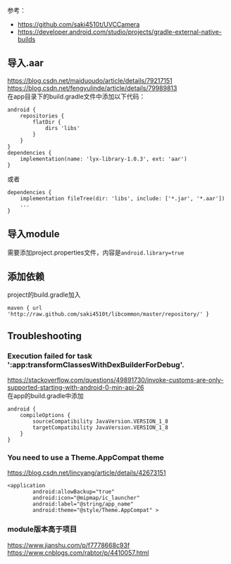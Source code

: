 参考：  
* https://github.com/saki4510t/UVCCamera  
* https://developer.android.com/studio/projects/gradle-external-native-builds  

## 导入.aar
https://blog.csdn.net/maiduoudo/article/details/79217151  
https://blog.csdn.net/fengyulinde/article/details/79989813  
在app目录下的build.gradle文件中添加以下代码：  
```
android {
    repositories {
        flatDir {
            dirs 'libs' 
        } 
    } 
} 
dependencies {
    implementation(name: 'lyx-library-1.0.3', ext: 'aar')
}
```
或者  
```
dependencies {
    implementation fileTree(dir: 'libs', include: ['*.jar', '*.aar'])
    ...
}
```

## 导入module
需要添加project.properties文件，内容是`android.library=true`

## 添加依赖
project的build.gradle加入  
```
maven { url 'http://raw.github.com/saki4510t/libcommon/master/repository/' }
```

## Troubleshooting
### Execution failed for task ':app:transformClassesWithDexBuilderForDebug'.
https://stackoverflow.com/questions/49891730/invoke-customs-are-only-supported-starting-with-android-0-min-api-26  
在app的build.gradle中添加  
```
android {
    compileOptions {
        sourceCompatibility JavaVersion.VERSION_1_8
        targetCompatibility JavaVersion.VERSION_1_8
    }
}
```
### You need to use a Theme.AppCompat theme
https://blog.csdn.net/lincyang/article/details/42673151  
```
<application
        android:allowBackup="true"
        android:icon="@mipmap/ic_launcher"
        android:label="@string/app_name"
        android:theme="@style/Theme.AppCompat" >
```
### module版本高于项目
https://www.jianshu.com/p/f7778668c93f  
https://www.cnblogs.com/rabtor/p/4410057.html  
